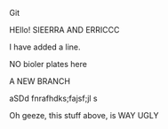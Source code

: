 Git

HEllo! SIEERRA AND ERRICCC

I have added a line.

NO bioler plates here


A NEW BRANCH



aSDd fnrafhdks;fajsf;jl s 


Oh geeze, this stuff above, is WAY UGLY